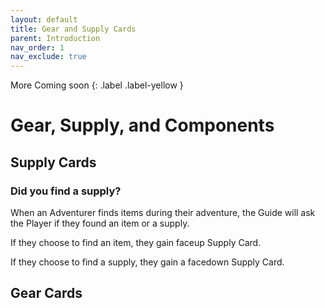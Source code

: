 ```yaml
---
layout: default
title: Gear and Supply Cards
parent: Introduction
nav_order: 1
nav_exclude: true
---
```


<div markdown="1">
More Coming soon
{: .label .label-yellow }
</div>

# Gear, Supply, and Components

## Supply Cards



### Did you find a supply? 

When an Adventurer finds items during their adventure, the Guide will ask the Player if they found an item or a supply.

If they choose to find an item, they gain faceup Supply Card.

If they choose to find a supply, they gain a facedown Supply Card. 

## Gear Cards

